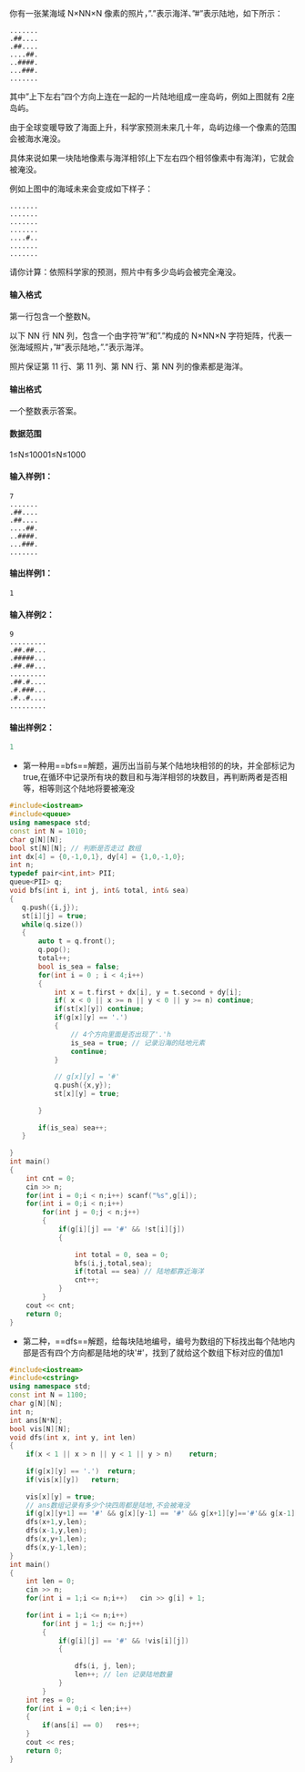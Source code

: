 你有一张某海域 N×NN×N 像素的照片，”.”表示海洋、”#”表示陆地，如下所示：

```
.......
.##....
.##....
....##.
..####.
...###.
.......
```

其中”上下左右”四个方向上连在一起的一片陆地组成一座岛屿，例如上图就有 2座岛屿。

由于全球变暖导致了海面上升，科学家预测未来几十年，岛屿边缘一个像素的范围会被海水淹没。

具体来说如果一块陆地像素与海洋相邻(上下左右四个相邻像素中有海洋)，它就会被淹没。

例如上图中的海域未来会变成如下样子：

```
.......
.......
.......
.......
....#..
.......
.......
```

请你计算：依照科学家的预测，照片中有多少岛屿会被完全淹没。

#### 输入格式

第一行包含一个整数N。

以下 NN 行 NN 列，包含一个由字符”#”和”.”构成的 N×NN×N 字符矩阵，代表一张海域照片，”#”表示陆地，”.”表示海洋。

照片保证第 11 行、第 11 列、第 NN 行、第 NN 列的像素都是海洋。

#### 输出格式

一个整数表示答案。

#### 数据范围

1≤N≤10001≤N≤1000

#### 输入样例1：

```
7
.......
.##....
.##....
....##.
..####.
...###.
.......
```

#### 输出样例1：

```
1
```

#### 输入样例2：

```
9
.........
.##.##...
.#####...
.##.##...
.........
.##.#....
.#.###...
.#..#....
.........
```

#### 输出样例2：

```c++
1
```



- 第一种用==bfs==解题，遍历出当前与某个陆地块相邻的的块，并全部标记为true,在循环中记录所有块的数目和与海洋相邻的块数目，再判断两者是否相等，相等则这个陆地将要被淹没

```c++
#include<iostream>
#include<queue>
using namespace std;
const int N = 1010;
char g[N][N];
bool st[N][N]; // 判断是否走过 数组
int dx[4] = {0,-1,0,1}, dy[4] = {1,0,-1,0};
int n;
typedef pair<int,int> PII;
queue<PII> q;
void bfs(int i, int j, int& total, int& sea)
{
   q.push({i,j});
   st[i][j] = true;
   while(q.size())
   {
       auto t = q.front();
       q.pop();
       total++;
       bool is_sea = false;
       for(int i = 0 ; i < 4;i++)
       {
           int x = t.first + dx[i], y = t.second + dy[i];
           if( x < 0 || x >= n || y < 0 || y >= n) continue;
           if(st[x][y]) continue;
           if(g[x][y] == '.')
           {
               // 4个方向里面是否出现了'.'h
               is_sea = true; // 记录沿海的陆地元素
               continue;
           }
           
           // g[x][y] = '#'
           q.push({x,y});
           st[x][y] = true;
           
       }
       
       if(is_sea) sea++;
   }
    
}
int main()
{
    int cnt = 0;
    cin >> n;
    for(int i = 0;i < n;i++) scanf("%s",g[i]);
    for(int i = 0;i < n;i++)
        for(int j = 0;j < n;j++)
        {
            if(g[i][j] == '#' && !st[i][j])
            {
                
                int total = 0, sea = 0;
                bfs(i,j,total,sea);
                if(total == sea) // 陆地都靠近海洋
                cnt++;
            }
        }
    cout << cnt;
    return 0;
}
```



- 第二种，==dfs==解题，给每块陆地编号，编号为数组的下标找出每个陆地内部是否有四个方向都是陆地的块'#'，找到了就给这个数组下标对应的值加1

```c++
#include<iostream>
#include<cstring>
using namespace std;
const int N = 1100;
char g[N][N];
int n;
int ans[N*N];
bool vis[N][N];
void dfs(int x, int y, int len)
{
    if(x < 1 || x > n || y < 1 || y > n)    return;
    
    if(g[x][y] == '.')  return;
    if(vis[x][y])   return;
    
    vis[x][y] = true;
    // ans数组记录有多少个块四周都是陆地,不会被淹没
    if(g[x][y+1] == '#' && g[x][y-1] == '#' && g[x+1][y]=='#'&& g[x-1][y]=='#')  ans[len]++;
    dfs(x+1,y,len);
    dfs(x-1,y,len);
    dfs(x,y+1,len);
    dfs(x,y-1,len);
}
int main()
{
    int len = 0;
    cin >> n;
    for(int i = 1;i <= n;i++)   cin >> g[i] + 1;
    
    for(int i = 1;i <= n;i++)
        for(int j = 1;j <= n;j++)
        {
            if(g[i][j] == '#' && !vis[i][j])
            {
                
                dfs(i, j, len);
                len++; // len 记录陆地数量
            }
        }
    int res = 0;
    for(int i = 0;i < len;i++)
    {
        if(ans[i] == 0)   res++;
    }
    cout << res;
    return 0;
}
```

